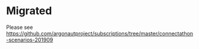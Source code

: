 # Migrated
Please see https://github.com/argonautproject/subscriptions/tree/master/connectathon-scenarios-201909
